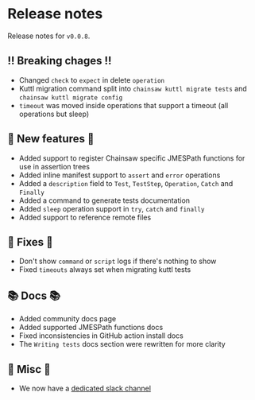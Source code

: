 # Release notes

Release notes for `v0.0.8`.

## ‼️ Breaking chages ‼️

- Changed `check` to `expect` in delete `operation`
- Kuttl migration command split into `chainsaw kuttl migrate tests` and `chainsaw kuttl migrate config`
- `timeout` was moved inside operations that support a timeout (all operations but sleep)

## 💫 New features 💫

- Added support to register Chainsaw specific JMESPath functions for use in assertion trees
- Added inline manifest support to `assert` and `error` operations
- Added a `description` field to `Test`, `TestStep`, `Operation`, `Catch` and `Finally`
- Added a command to generate tests documentation
- Added `sleep` operation support in `try`, `catch` and `finally`
- Added support to reference remote files

## 🔧 Fixes 🔧

- Don't show `command` or `script` logs if there's nothing to show
- Fixed `timeouts` always set when migrating kuttl tests

## 📚 Docs 📚

- Added community docs page
- Added supported JMESPath functions docs
- Fixed inconsistencies in GitHub action install docs
- The `Writing tests` docs section were rewritten for more clarity

## 🎸 Misc 🎸

- We now have a [dedicated slack channel](https://kubernetes.slack.com/archives/C067LUFL43U)
